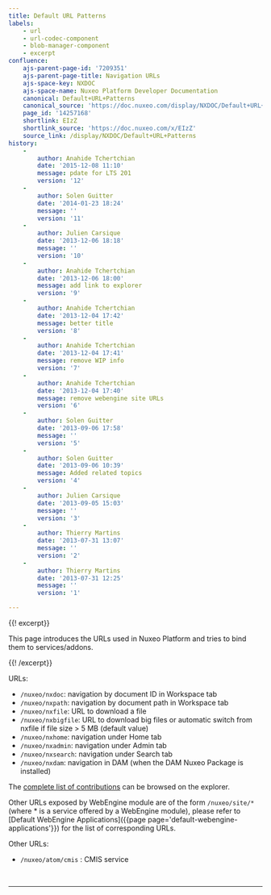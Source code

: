 ```yaml
---
title: Default URL Patterns
labels:
    - url
    - url-codec-component
    - blob-manager-component
    - excerpt
confluence:
    ajs-parent-page-id: '7209351'
    ajs-parent-page-title: Navigation URLs
    ajs-space-key: NXDOC
    ajs-space-name: Nuxeo Platform Developer Documentation
    canonical: Default+URL+Patterns
    canonical_source: 'https://doc.nuxeo.com/display/NXDOC/Default+URL+Patterns'
    page_id: '14257168'
    shortlink: EIzZ
    shortlink_source: 'https://doc.nuxeo.com/x/EIzZ'
    source_link: /display/NXDOC/Default+URL+Patterns
history:
    - 
        author: Anahide Tchertchian
        date: '2015-12-08 11:10'
        message: pdate for LTS 201
        version: '12'
    - 
        author: Solen Guitter
        date: '2014-01-23 18:24'
        message: ''
        version: '11'
    - 
        author: Julien Carsique
        date: '2013-12-06 18:18'
        message: ''
        version: '10'
    - 
        author: Anahide Tchertchian
        date: '2013-12-06 18:00'
        message: add link to explorer
        version: '9'
    - 
        author: Anahide Tchertchian
        date: '2013-12-04 17:42'
        message: better title
        version: '8'
    - 
        author: Anahide Tchertchian
        date: '2013-12-04 17:41'
        message: remove WIP info
        version: '7'
    - 
        author: Anahide Tchertchian
        date: '2013-12-04 17:40'
        message: remove webengine site URLs
        version: '6'
    - 
        author: Solen Guitter
        date: '2013-09-06 17:58'
        message: ''
        version: '5'
    - 
        author: Solen Guitter
        date: '2013-09-06 10:39'
        message: Added related topics
        version: '4'
    - 
        author: Julien Carsique
        date: '2013-09-05 15:03'
        message: ''
        version: '3'
    - 
        author: Thierry Martins
        date: '2013-07-31 13:07'
        message: ''
        version: '2'
    - 
        author: Thierry Martins
        date: '2013-07-31 12:25'
        message: ''
        version: '1'

---
```

{{! excerpt}}

This page introduces the URLs used in Nuxeo Platform and tries to bind them to services/addons.

{{! /excerpt}}

URLs:

*   `/nuxeo/nxdoc`: navigation by document ID in Workspace tab
*   `/nuxeo/nxpath`: navigation by document path in Workspace tab
*   `/nuxeo/nxfile`: URL to download a file
*   `/nuxeo/nxbigfile`: URL to download big files or automatic switch from nxfile if file size > 5 MB (default value)
*   `/nuxeo/nxhome`: navigation under Home tab
*   `/nuxeo/nxadmin`: navigation under Admin tab
*   `/nuxeo/nxsearch`: navigation under Search tab
*   `/nuxeo/nxdam`: navigation in DAM (when the DAM Nuxeo Package is installed)

The [complete list of contributions](http://explorer.nuxeo.org/nuxeo/site/distribution/current/viewExtensionPoint/org.nuxeo.ecm.platform.ui.web.rest.URLService--urlpatterns) can be browsed on the explorer.

Other URLs exposed by WebEngine module are of the form `/nuxeo/site/*` (where * is a service offered by a WebEngine module), please refer to [Default WebEngine Applications]({{page page='default-webengine-applications'}}) for the list of corresponding URLs.

Other URLs:

*   `/nuxeo/atom/cmis` : CMIS service

&nbsp;

* * *